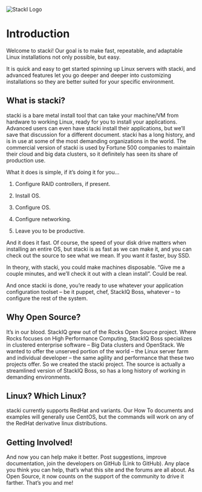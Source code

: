 ![StackI Logo](https://github.com/StackIQ/stacki/blob/master/logo.png?raw=true)

# Introduction
Welcome to stacki!
Our goal is to make fast, repeatable, and adaptable Linux installations not only possible, but easy.

It is quick and easy to get started spinning up Linux servers with stacki, and advanced features let you go deeper and deeper into customizing installations so they are better suited for your specific environment.


## What is stacki?
stacki is a bare metal install tool that can take your machine/VM from hardware to working Linux, ready for you to install your applications. Advanced users can even have stacki install their applications, but we’ll save that discussion for a different document. stacki has a long history, and is in use at some of the most demanding organizations in the world. The commercial version of stacki is used by Fortune 500 companies to maintain their cloud and big data clusters, so it definitely has seen its share of production use.

What it does is simple, if it’s doing it for you…

1. Configure RAID controllers, if present.

2. Install OS.

3. Configure OS.

4. Configure networking.

5. Leave you to be productive.

And it does it fast. Of course, the speed of your disk drive matters when installing an entire OS, but stacki is as fast as we can make it, and you can check out the source to see what we mean. If you want it faster, buy SSD. 

In theory, with stacki, you could make machines disposable. “Give me a couple minutes, and we’ll check it out with a clean install”. Could be real.

And once stacki is done, you’re ready to use whatever your application configuration toolset – be it puppet, chef, StackIQ Boss, whatever – to configure the rest of the system.

## Why Open Source?
It’s in our blood. StackIQ grew out of the Rocks Open Source project. Where Rocks focuses on High Performance Computing, StackIQ Boss specializes in clustered enterprise software – Big Data clusters and OpenStack. We wanted to offer the unserved portion of the world – the Linux server farm and individual developer – the same agility and performance that these two projects offer. So we created the stacki project. The source is actually a streamlined version of StackIQ Boss, so has a long history of working in demanding environments.

## Linux? Which Linux?
stacki currently supports RedHat and variants. Our How To documents and examples will generally use CentOS, but the commands will work on any of the RedHat derivative linux distributions.

## Getting Involved!
And now you can help make it better. Post suggestions, improve documentation, join the developers on GitHub (Link to GitHub). Any place you think you can help, that’s what this site and the forums are all about. As Open Source, it now counts on the support of the community to drive it farther. That’s you and me!


